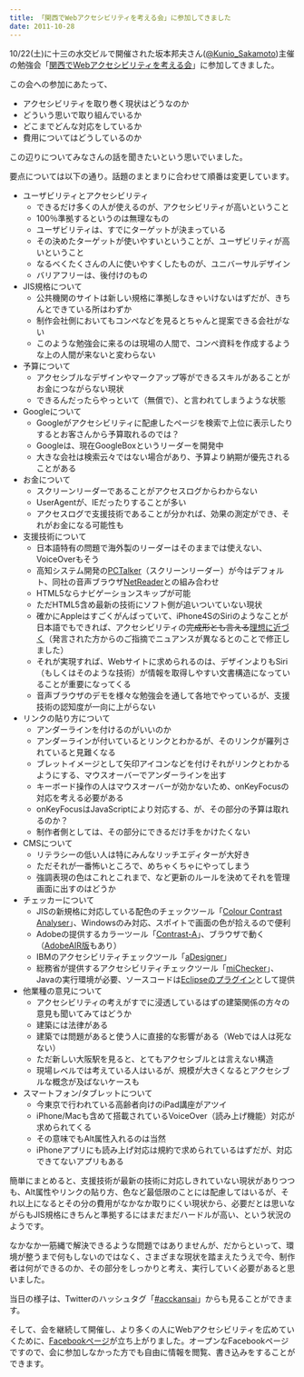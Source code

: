 ```yaml
---
title: 「関西でWebアクセシビリティを考える会」に参加してきました
date: 2011-10-28
---
```

10/22(土)に十三の水交ビルで開催された坂本邦夫さん(<a href="http://twitter.com/Kunio_Sakamoto">@Kunio_Sakamoto</a>)主催の勉強会「<a href="http://atnd.org/events/20616">関西でWebアクセシビリティを考える会</a>」に参加してきました。

<!--more-->

この会への参加にあたって、
<ul>
<li>アクセシビリティを取り巻く現状はどうなのか</li>
<li>どういう思いで取り組んでいるか</li>
<li>どこまでどんな対応をしているか</li>
<li>費用についてはどうしているのか</li>
</ul>
この辺りについてみなさんの話を聞きたいという思いでいました。

要点については以下の通り。話題のまとまりに合わせて順番は変更しています。

<ul>
<li>ユーザビリティとアクセシビリティ
	<ul>
	<li>できるだけ多くの人が使えるのが、アクセシビリティが高いということ</li>
	<li>100％準拠するというのは無理なもの</li>
	<li>ユーザビリティは、すでにターゲットが決まっている</li>
	<li>その決めたターゲットが使いやすいということが、ユーザビリティが高いということ</li>
	<li>なるべくたくさんの人に使いやすくしたものが、ユニバーサルデザイン</li>
	<li>バリアフリーは、後付けのもの</li>
	</ul>
</li>
<li>JIS規格について
	<ul>
	<li>公共機関のサイトは新しい規格に準拠しなきゃいけないはずだが、きちんとできている所はわずか</li>
	<li>制作会社側においてもコンペなどを見るとちゃんと提案できる会社がない</li>
	<li>このような勉強会に来るのは現場の人間で、コンペ資料を作成するような上の人間が来ないと変わらない</li>
	</ul>
</li>
<li>予算について
	<ul>
	<li>アクセシブルなデザインやマークアップ等ができるスキルがあることがお金につながらない現状</li>
	<li>できるんだったらやっといて（無償で）、と言われてしまうような状態</li>
	</ul>
</li>
<li>Googleについて
	<ul>
	<li>Googleがアクセシビリティに配慮したページを検索で上位に表示したりするとお客さんから予算取れるのでは？</li>
	<li>Googleは、現在GoogleBoxというリーダーを開発中</li>
	<li>大きな会社は検索云々ではない場合があり、予算より納期が優先されることがある</li>
	</ul>
</li>
<li>お金について
	<ul>
	<li>スクリーンリーダーであることがアクセスログからわからない</li>
	<li>UserAgentが、IEだったりすることが多い</li>
	<li>アクセスログで支援技術であることが分かれば、効果の測定ができ、それがお金になる可能性も</li>
	</ul>
</li>
<li>支援技術について
	<ul>
	<li>日本語特有の問題で海外製のリーダーはそのままでは使えない、VoiceOverもそう</li>
	<li>高知システム開発の<a href="http://www.aok-net.com/products/pctalker.htm">PCTalker</a>（スクリーンリーダー）が今はデフォルト、同社の音声ブラウザ<a href="http://www.aok-net.com/products/netreader.htm">NetReader</a>との組み合わせ</li>
	<li>HTML5ならナビゲーションスキップが可能</li>
	<li>ただHTML5含め最新の技術にソフト側が追いついていない現状</li>
	<li>確かにAppleはすごくがんばっていて、iPhone4SのSiriのようなことが日本語でもできれば、アクセシビリティの<del datetime="2011-10-28T02:40:03+00:00">完成形とも言える</del><ins datetime="2011-10-28T02:40:03+00:00">理想に近づく</ins>（発言された方からのご指摘でニュアンスが異なるとのことで修正しました）</li>
	<li>それが実現すれば、Webサイトに求められるのは、デザインよりもSiri（もしくはそのような技術）が情報を取得しやすい文書構造になっていることが重要になってくる</li>
	<li>音声ブラウザのデモを様々な勉強会を通して各地でやっているが、支援技術の認知度が一向に上がらない</li>
	</ul>
</li>
<li>リンクの貼り方について
	<ul>
	<li>アンダーラインを付けるのがいいのか</li>
	<li>アンダーラインが付いているとリンクとわかるが、そのリンクが羅列されていると見難くなる</li>
	<li>ブレットイメージとして矢印アイコンなどを付けそれがリンクとわかるようにする、マウスオーバーでアンダーラインを出す</li>
	<li>キーボード操作の人はマウスオーバーが効かないため、onKeyFocusの対応を考える必要がある</li>
	<li>onKeyFocusはJavaScriptにより対応する、が、その部分の予算は取れるのか？</li>
	<li>制作者側としては、その部分にできるだけ手をかけたくない</li>
	</ul>
</li>
<li>CMSについて
	<ul>
	<li>リテラシーの低い人は特にみんなリッチエディターが大好き</li>
	<li>ただそれが一番怖いところで、めちゃくちゃにやってしまう</li>
	<li>強調表現の色はこれとこれまで、など更新のルールを決めてそれを管理画面に出すのはどうか</li>
	</ul>
</li>
<li>チェッカーについて
	<ul>
	<li>JISの新規格に対応している配色のチェックツール「<a href="http://www.infoaxia.com/tools/cca/index.html">Colour Contrast Analyser</a>」、Windowsのみ対応、スポイトで画面の色が拾えるので便利</li>
	<li>Adobeの提供するカラーツール「<a href="http://contrast-a.dasplankton.com/">Contrast-A</a>」、ブラウザで動く（<a href="http://www.adobe.com/cfusion/marketplace/index.cfm?event=marketplace.offering&marketplaceid=1&offeringid=10763">AdobeAIR版</a>もあり）</li>
	<li>IBMのアクセシビリティチェックツール「<a href="http://www.trl.ibm.com/projects/acc_tech/adesigner.htm">aDesigner</a>」</li>
	<li>総務省が提供するアクセシビリティチェックツール「<a href="http://www.soumu.go.jp/main_sosiki/joho_tsusin/b_free/miChecker_download.html">miChecker</a>」、Javaの実行環境が必要、ソースコードは<a href="http://www.eclipse.org/actf/downloads/tools/miChecker/build_ja.php">Eclipseのプラグイン</a>として提供</li>
	</ul>
</li>
<li>他業種の意見について
	<ul>
	<li>アクセシビリティの考えがすでに浸透しているはずの建築関係の方々の意見も聞いてみてはどうか</li>
	<li>建築には法律がある</li>
	<li>建築では問題があると使う人に直接的な影響がある（Webでは人は死なない）</li>
	<li>ただ新しい大阪駅を見ると、とてもアクセシブルとは言えない構造</li>
	<li>現場レベルでは考えている人はいるが、規模が大きくなるとアクセシブルな概念が及ばないケースも</li>
	</ul>
</li>
<li>スマートフォン/タブレットについて
	<ul>
	<li>今東京で行われている高齢者向けのiPad講座がアツイ</li>
	<li>iPhone/Macも含めて搭載されているVoiceOver（読み上げ機能）対応が求められてくる</li>
	<li>その意味でもAlt属性入れるのは当然</li>
	<li>iPhoneアプリにも読み上げ対応は規約で求められているはずだが、対応できてないアプリもある</li>
	</ul>
</li>
</ul>

簡単にまとめると、支援技術が最新の技術に対応しきれていない現状がありつつも、Alt属性やリンクの貼り方、色など最低限のことには配慮してはいるが、それ以上になるとその分の費用がなかなか取りにくい現状から、必要だとは思いながらもJIS規格にきちんと準拠するにはまだまだハードルが高い、という状況のようです。

なかなか一筋縄で解決できるような問題ではありませんが、だからといって、環境が整うまで何もしないのではなく、さまざまな現状を踏まえたうえで今、制作者は何ができるのか、その部分をしっかりと考え、実行していく必要があると思いました。

当日の様子は、Twitterのハッシュタグ「<a href="http://twitter.com/#!/search?q=%23acckansai">#acckansai</a>」からも見ることができます。

そして、会を継続して開催し、より多くの人にWebアクセシビリティを広めていくために、<a href="http://www.facebook.com/acckansai">Facebookページ</a>が立ち上がりました。オープンなFacebookページですので、会に参加しなかった方でも自由に情報を閲覧、書き込みをすることができます。